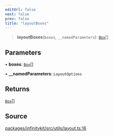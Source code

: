 ```yaml
---
editUrl: false
next: false
prev: false
title: "layoutBoxes"
---
```


> **layoutBoxes**(`boxes`, `__namedParameters`): [`Box`](../type-aliases/Box.md)[]

## Parameters

• **boxes**: [`Box`](../type-aliases/Box.md)[]

• **\_\_namedParameters**: `LayoutOptions`

## Returns

[`Box`](../type-aliases/Box.md)[]

## Source

[packages/infinitykit/src/utils/layout.ts:16](https://github.com/nodenogg-in/alpha-p2p/blob/e46703f/packages/infinitykit/src/utils/layout.ts#L16)
